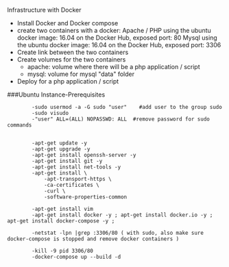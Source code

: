 Infrastructure with Docker
   - Install Docker and Docker compose
   - create two containers with a docker:
        Apache / PHP using the ubuntu docker image: 16.04 on the Docker Hub, exposed port: 80
        Mysql using the ubuntu docker image: 16.04 on the Docker Hub, exposed port: 3306
   - Create link between the two containers
   - Create volumes for the two containers
        - apache: volume where there will be a php application / script
        - mysql: volume for mysql "data" folder
   - Deploy for a php application / script

###Ubuntu Instance-Prerequisites

            -sudo usermod -a -G sudo "user"    #add user to the group sudo
            -sudo visudo
            -"user" ALL=(ALL) NOPASSWD: ALL  #remove password for sudo commands


            -apt-get update -y
            -apt-get upgrade -y
            -apt-get install openssh-server -y
            -apt-get install git -y
            -apt-get install net-tools -y
            -apt-get install \
                -apt-transport-https \
                -ca-certificates \
                -curl \
                -software-properties-common

            -apt-get install vim
            -apt-get install docker -y ; apt-get install docker.io -y ; apt-get install docker-compose -y ;

            -netstat -lpn |grep :3306/80 ( with sudo, also make sure docker-compose is stopped and remove docker containers )
            
            -kill -9 pid 3306/80
            -docker-compose up --build -d
